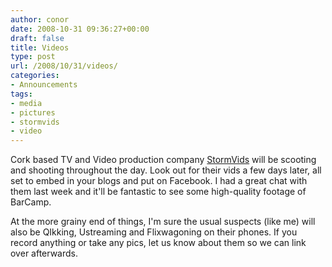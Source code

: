 ```yaml
---
author: conor
date: 2008-10-31 09:36:27+00:00
draft: false
title: Videos
type: post
url: /2008/10/31/videos/
categories:
- Announcements
tags:
- media
- pictures
- stormvids
- video
---
```


Cork based TV and Video production company [StormVids](http://www.stormvids.ie/) will be scooting and shooting throughout the day.
Look out for their vids a few days later, all set to embed in your blogs and put on Facebook. I had a great chat with them last week and it'll be fantastic to see some high-quality footage of BarCamp.

At the more grainy end of things, I'm sure the usual suspects (like me) will also be QIkking, Ustreaming and Flixwagoning on their phones. If you record anything or take any pics, let us know about them so we can link over afterwards.

